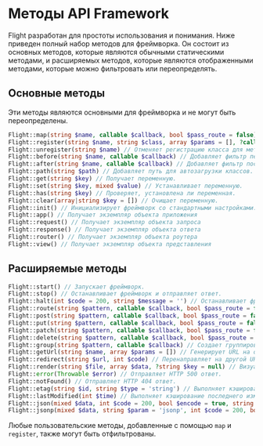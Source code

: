 # Методы API Framework

Flight разработан для простоты использования и понимания. Ниже приведен полный
набор методов для фреймворка. Он состоит из основных методов, которые являются обычными
статическими методами, и расширяемых методов, которые являются отображенными методами, которые можно фильтровать
или переопределять.

## Основные методы

Эти методы являются основными для фреймворка и не могут быть переопределены.

```php
Flight::map(string $name, callable $callback, bool $pass_route = false) // Создает пользовательский метод фреймворка.
Flight::register(string $name, string $class, array $params = [], ?callable $callback = null) // Регистрирует класс для метода фреймворка.
Flight::unregister(string $name) // Отменяет регистрацию класса для метода фреймворка.
Flight::before(string $name, callable $callback) // Добавляет фильтр перед методом фреймворка.
Flight::after(string $name, callable $callback) // Добавляет фильтр после метода фреймворка.
Flight::path(string $path) // Добавляет путь для автозагрузки классов.
Flight::get(string $key) // Получает переменную.
Flight::set(string $key, mixed $value) // Устанавливает переменную.
Flight::has(string $key) // Проверяет, установлена ли переменная.
Flight::clear(array|string $key = []) // Очищает переменную.
Flight::init() // Инициализирует фреймворк со стандартными настройками.
Flight::app() // Получает экземпляр объекта приложения
Flight::request() // Получает экземпляр объекта запроса
Flight::response() // Получает экземпляр объекта ответа
Flight::router() // Получает экземпляр объекта роутера
Flight::view() // Получает экземпляр объекта представления
```

## Расширяемые методы

```php
Flight::start() // Запускает фреймворк.
Flight::stop() // Останавливает фреймворк и отправляет ответ.
Flight::halt(int $code = 200, string $message = '') // Останавливает фреймворк с необязательным кодом состояния и сообщением.
Flight::route(string $pattern, callable $callback, bool $pass_route = false, string $alias = '') // Сопоставляет шаблон URL с обратным вызовом.
Flight::post(string $pattern, callable $callback, bool $pass_route = false, string $alias = '') // Сопоставляет шаблон URL POST-запроса с обратным вызовом.
Flight::put(string $pattern, callable $callback, bool $pass_route = false, string $alias = '') // Сопоставляет шаблон URL PUT-запроса с обратным вызовом.
Flight::patch(string $pattern, callable $callback, bool $pass_route = false, string $alias = '') // Сопоставляет шаблон URL PATCH-запроса с обратным вызовом.
Flight::delete(string $pattern, callable $callback, bool $pass_route = false, string $alias = '') // Сопоставляет шаблон URL DELETE-запроса с обратным вызовом.
Flight::group(string $pattern, callable $callback) // Создает группировку для URL, шаблон должен быть строкой.
Flight::getUrl(string $name, array $params = []) // Генерирует URL на основе псевдонима маршрута.
Flight::redirect(string $url, int $code) // Перенаправляет на другой URL.
Flight::render(string $file, array $data, ?string $key = null) // Визуализирует файл шаблона.
Flight::error(Throwable $error) // Отправляет HTTP 500 ответ.
Flight::notFound() // Отправляет HTTP 404 ответ.
Flight::etag(string $id, string $type = 'string') // Выполняет кэширование HTTP ETag.
Flight::lastModified(int $time) // Выполняет кэширование последнего изменения HTTP.
Flight::json(mixed $data, int $code = 200, bool $encode = true, string $charset = 'utf8', int $option) // Отправляет JSON-ответ.
Flight::jsonp(mixed $data, string $param = 'jsonp', int $code = 200, bool $encode = true, string $charset = 'utf8', int $option) // Отправляет JSONP-ответ.
```

Любые пользовательские методы, добавленные с помощью `map` и `register`, также могут быть отфильтрованы.